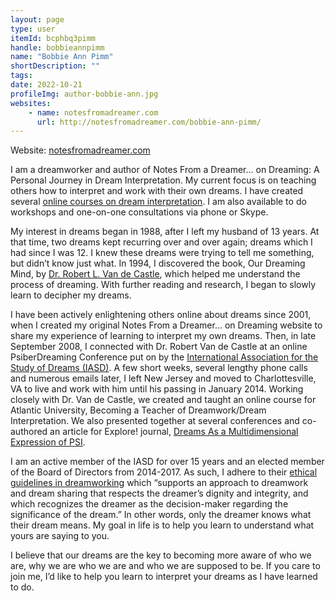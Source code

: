 ```yaml
---
layout: page
type: user
itemId: bcphbq3pimm
handle: bobbieannpimm
name: "Bobbie Ann Pimm"
shortDescription: ""
tags:
date: 2022-10-21
profileImg: author-bobbie-ann.jpg
websites:
    - name: notesfromadreamer.com
      url: http://notesfromadreamer.com/bobbie-ann-pimm/
---
```


Website: [notesfromadreamer.com](http://notesfromadreamer.com)

I am a dreamworker and author of Notes From a Dreamer… on Dreaming: A Personal Journey in Dream Interpretation. My current focus is on teaching others how to interpret and work with their own dreams. I have created several [online courses on dream interpretation](https://theazire.org/moodle/course/index.php?categoryid=11). I am also available to do workshops and one-on-one consultations via phone or Skype.

My interest in dreams began in 1988, after I left my husband of 13 years. At that time, two dreams kept recurring over and over again; dreams which I had since I was 12. I knew these dreams were trying to tell me something, but didn’t know just what. In 1994, I discovered the book, Our Dreaming Mind, by [Dr. Robert L. Van de Castle](../@bobvandecastle), which helped me understand the process of dreaming. With further reading and research, I began to slowly learn to decipher my dreams.

I have been actively enlightening others online about dreams since 2001, when I created my original Notes From a Dreamer… on Dreaming website to share my experience of learning to interpret my own dreams. Then, in late September 2008, I connected with Dr. Robert Van de Castle at an online PsiberDreaming Conference put on by the [International Association for the Study of Dreams (IASD)](http://asdreams.org/). A few short weeks, several lengthy phone calls and numerous emails later, I left New Jersey and moved to Charlottesville, VA to live and work with him until his passing in January 2014. Working closely with Dr. Van de Castle, we created and taught an online course for Atlantic University, Becoming a Teacher of Dreamwork/Dream Interpretation. We also presented together at several conferences and co-authored an article for Explore! journal, [Dreams As a Multidimensional Expression of PSI](<http://www.explorejournal.com/article/S1550-8307(10)00099-6/abstract>).

I am an active member of the IASD for over 15 years and an elected member of the Board of Directors from 2014-2017. As such, I adhere to their [ethical guidelines in dreamworking](http://www.asdreams.org/ethics-and-confidentiality/) which “supports an approach to dreamwork and dream sharing that respects the dreamer’s dignity and integrity, and which recognizes the dreamer as the decision-maker regarding the significance of the dream.” In other words, only the dreamer knows what their dream means. My goal in life is to help you learn to understand what yours are saying to you.

I believe that our dreams are the key to becoming more aware of who we are, why we are who we are and who we are supposed to be. If you care to join me, I’d like to help you learn to interpret your dreams as I have learned to do.
